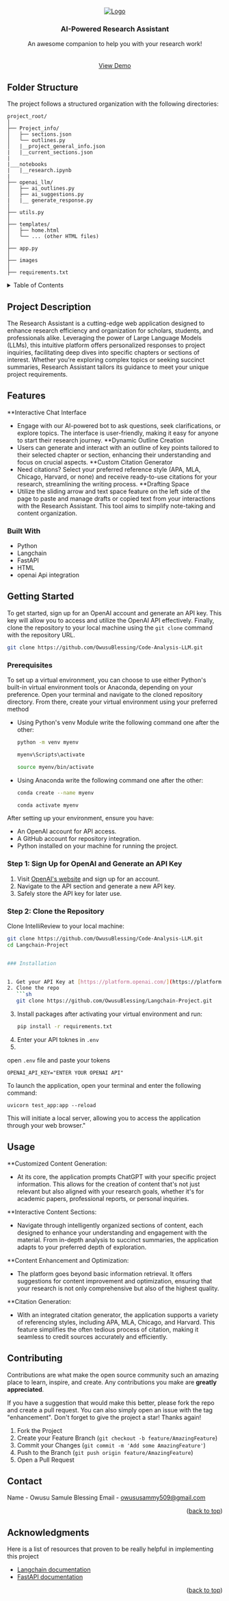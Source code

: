 
<!-- PROJECT LOGO -->
<br />
<div align="center">

  <a href="https://github.com/othneildrew/Best-README-Template">
    <img src="https://img.freepik.com/premium-photo/ultimate-workspace-companion-chatgpt-robotic-technology-nextlevel-performance-generative-ai_634358-1134.jpg?size=626&ext=jpg" alt="Logo">
  </a>

  <h3 align="center">AI-Powered Research Assistant</h3>

  <p align="center">
    An awesome companion to help you with your research work!
    <br />
    <br />
    <br />
    <a href="https://youtu.be/NgFFzwT6uVI">View Demo</a>
  
</div>

## Folder Structure

The project follows a structured organization with the following directories:

```plaintext
project_root/
│
├── Project_info/
│   ├── sections.json
│   └── outlines.py
│   |__project_general_info.json
|   |__current_sections.json
|
|___notebooks
|   |__research.ipynb
|
├── openai_llm/
│   ├── ai_outlines.py
│   ├── ai_suggestions.py
|   |__ generate_response.py
│
├── utils.py
│
├── templates/
│   ├── home.html
│   └── ... (other HTML files)
│
├── app.py
│
├── images
│
├── requirements.txt

```

<!-- TABLE OF CONTENTS -->
<details>
  <summary>Table of Contents</summary>
  <ol>
    <li>
      <a href="#about-the-project">Project Description</a>
      <ul>
        <li><a href="#features">Features</a></li>
        <ul>
        <li><a href="#built-with">Built With</a></li>
      </ul>
      </ul>
    </li>
    <li>
      <a href="#getting-started">Getting Started</a>
      <ul>
        <li><a href="#prerequisites">Prerequisites</a></li>
        <li><a href="#installation">Installation</a></li>
      </ul>
    </li>
    <li><a href="#usage">Usage</a></li>
    <li><a href="#roadmap">Roadmap</a></li>
    <li><a href="#contributing">Contributing</a></li>
    <li><a href="#license">License</a></li>
    <li><a href="#contact">Contact</a></li>
    <li><a href="#acknowledgments">Acknowledgments</a></li>
  </ol>
</details>


<!-- ABOUT THE PROJECT -->
## Project Description
The Research Assistant is a cutting-edge web application designed to enhance research efficiency and organization for scholars, students, and professionals alike. Leveraging the power of Large Language Models (LLMs), this intuitive platform offers personalized responses to project inquiries, facilitating deep dives into specific chapters or sections of interest. Whether you're exploring complex topics or seeking succinct summaries, Research Assistant tailors its guidance to meet your unique project requirements.
## Features

**Interactive Chat Interface
- Engage with our AI-powered bot to ask questions, seek clarifications, or explore topics. The interface is user-friendly, making it easy for anyone to start their research journey.
**Dynamic Outline Creation
- Users can generate and interact with an outline of key points tailored to their selected chapter or section, enhancing their understanding and focus on crucial aspects.
**Custom Citation Generator
- Need citations? Select your preferred reference style (APA, MLA, Chicago, Harvard, or none) and receive ready-to-use citations for your research, streamlining the writing process.
**Drafting Space
- Utilize the sliding arrow and text space feature on the left side of the page to paste and manage drafts or copied text from your interactions with the Research Assistant. This tool aims to simplify note-taking and content organization.


### Built With
* Python
* Langchain
* FastAPI
* HTML
* openai Api integration


<!-- GETTING STARTED -->
## Getting Started

To get started, sign up for an OpenAI account and generate an API key. This key will allow you to access and utilize the OpenAI API effectively. Finally, clone the repository to your local machine using the `git clone` command with the repository URL.
```sh
git clone https://github.com/OwusuBlessing/Code-Analysis-LLM.git
```

### Prerequisites
To set up a virtual environment, you can choose to use either Python's built-in virtual environment tools or Anaconda, depending on your preference. Open your terminal and navigate to the cloned repository directory. From there, create your virtual environment using your preferred method
* Using Python's venv Module write the following command one after the other:
  ```sh
  python -m venv myenv
  
  myenv\Scripts\activate
  
  source myenv/bin/activate

  ```
  

* Using Anaconda write the following command one after the other:
  ```sh
  conda create --name myenv
  
  conda activate myenv
  ```



After setting up your environment, ensure you have:
- An OpenAI account for API access.
- A GitHub account for repository integration.
- Python installed on your machine for running the project.

### Step 1: Sign Up for OpenAI and Generate an API Key

1. Visit [OpenAI's website](https://openai.com/) and sign up for an account.
2. Navigate to the API section and generate a new API key.
3. Safely store the API key for later use.

### Step 2: Clone the Repository

Clone IntelliReview to your local machine:

```sh
git clone https://github.com/OwusuBlessing/Code-Analysis-LLM.git
cd Langchain-Project


### Installation


1. Get your API Key at [https://platform.openai.com/](https://platform.openai.com/)
2. Clone the repo
   ```sh
   git clone https://github.com/OwusuBlessing/Langchain-Project.git
   ```
3. Install packages after activating your virtual environment and run:
   ```sh
   pip install -r requirements.txt
   ```
4. Enter your API toknes  in `.env`
5. 
open `.env` file  and paste your tokens

   ```env
   OPENAI_API_KEY="ENTER YOUR OPENAI API"
   ```
To launch the application, open your terminal and enter the following command:
```
uvicorn test_app:app --reload
```
This will initiate a local server, allowing you to access the application through your web browser."
<!-- USAGE EXAMPLES -->
## Usage

**Customized Content Generation:
- At its core, the application prompts ChatGPT with your specific project information. This allows for the creation of content that's not just relevant but also aligned with your research goals, whether it's for academic papers, professional reports, or personal inquiries.

**Interactive Content Sections: 
- Navigate through intelligently organized sections of content, each designed to enhance your understanding and engagement with the material. From in-depth analysis to succinct summaries, the application adapts to your preferred depth of exploration.

**Content Enhancement and Optimization:
- The platform goes beyond basic information retrieval. It offers suggestions for content improvement and optimization, ensuring that your research is not only comprehensive but also of the highest quality.

**Citation Generation: 
- With an integrated citation generator, the application supports a variety of referencing styles, including APA, MLA, Chicago, and Harvard. This feature simplifies the often tedious process of citation, making it seamless to credit sources accurately and efficiently.



<!-- CONTRIBUTING -->
## Contributing

Contributions are what make the open source community such an amazing place to learn, inspire, and create. Any contributions you make are **greatly appreciated**.

If you have a suggestion that would make this better, please fork the repo and create a pull request. You can also simply open an issue with the tag "enhancement".
Don't forget to give the project a star! Thanks again!

1. Fork the Project
2. Create your Feature Branch (`git checkout -b feature/AmazingFeature`)
3. Commit your Changes (`git commit -m 'Add some AmazingFeature'`)
4. Push to the Branch (`git push origin feature/AmazingFeature`)
5. Open a Pull Request


<!-- CONTACT -->
## Contact
Name - Owusu Samule Blessing
Email - owususammy509@gmail.com

<p align="right">(<a href="#readme-top">back to top</a>)</p>



<!-- ACKNOWLEDGMENTS -->
## Acknowledgments

Here is a list of resources that proven to be really helpful in implementing this project

* [Langchain documentation](https://python.langchain.com/docs/get_started/introduction/)
* [FastAPI documentation](https://fastapi.tiangolo.com/)
<p align="right">(<a href="#readme-top">back to top</a>)</p>

